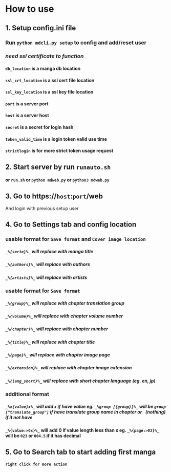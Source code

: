 # How to use
## 1. Setup config.ini file
### Run `python mdcli.py setup` to config and add/reset user
### *need ssl certificate to function*
#### `db_location` is a manga db location
#### `ssl_crt_location` is a ssl cert file location
#### `ssl_key_location` is a ssl key file location
#### `port` is a server port
#### `host` is a server host
#### `secret` is a secret for login hash
#### `token_valid_time` is a login token valid use time
#### `strictlogin` is for more strict token usage request
## 2. Start server by run `runauto.sh`
#### or `run.sh` or `python mdweb.py` or `python3 mdweb.py`
## 3. Go to https://`host`:`port`/web
And login with previous setup user
## 4. Go to Settings tab and config location
### usable format for `Save format` and `Cover image location`
##### `_%{serie}%_` will replace with manga title
##### `_%{authors}%_` will replace with authors
##### `_%{artists}%_` will replace with artists
### usable format for `Save format`
##### `_%{group}%_` will replace with chapter translation group
##### `_%{volume}%_` will replace with chapter volume number
##### `_%{chapter}%_` will replace with chapter number
##### `_%{title}%_` will replace with chapter title
##### `_%{page}%_` will replace with chapter image page
##### `_%{extension}%_` will replace with chapter image extension
##### `_%{lang_short}%_` will replace with short chapter language (eg. en, jp)
### additional format
##### `_%x{value}x%_` will add `x` if have value eg. `_%group [{group}]%_` will be `group ["translate_group"]` if have translate group name in chapter or ` `(nothing) if it not have
#### `_%{value:>0x}%_` will add 0 if value length less than x eg. `_%{page:>03}%_` will be `023` or `004.5` if it has decimal
## 5. Go to Search tab to start adding first manga
#### `right click for more action`
